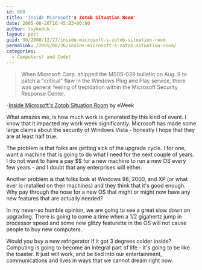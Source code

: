 ```yaml
---
id: 808
title: 'Inside Microsoft's Zotob Situation Room'
date: 2005-08-26T16:45:23+00:00
author: tsykoduk
layout: post
guid: 30/2008/12/27/inside-microsoft-s-zotob-situation-room
permalink: /2005/08/26/inside-microsoft-s-zotob-situation-room/
categories:
  - Computers! and Code!
---
```

<blockquote>When Microsoft Corp. shipped the <span class="caps">MS05</span>-039 bulletin on Aug. 9 to patch a "critical" flaw in the Windows Plug and Play service, there was general feeling of trepidation within the Microsoft Security Response Center.</blockquote>

-<a href="http://www.eweek.com/article2/0,1895,1852594,00.asp">Inside Microsoft's Zotob Situation Room</a> by eWeek


What amazes me, is how much work is generated by this kind of event. I know that it impacted my work week significantly. Microsoft has made some large claims about the security of Windows Vista - honestly I hope that they are at least half true.


The problem is that folks are getting sick of the upgrade cycle. I for one, want a machine that is going to do what I need for the next couple of years. I do not want to have a pay $$ for a new machine to run a new OS every few years - and I doubt that any enterprises will either.


Another problem is that folks look at Windows 98, 2000, and XP (or what ever is installed on their machines) and they think that it's good enough. Why pay through the nose for a new OS that might or might now have any new features that are actually needed?


In my never-so humble opinion, we are going to see a great slow down on upgrading. There is going to come a time when a 1/2 gigahertz jump in processor speed and some new glitzy featurette in the OS will not cause people to buy new computers.


Would you buy a new refrigerator if it got 3 degrees colder inside? Computing is going to become an integral part of life - it's going to be like the toaster. It just will work, and be tied into our entertainment, communications and lives in ways that we cannot dream right now.
